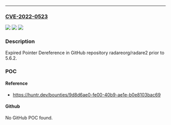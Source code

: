 ---
### [CVE-2022-0523](https://cve.mitre.org/cgi-bin/cvename.cgi?name=CVE-2022-0523)
![](https://img.shields.io/static/v1?label=Product&message=radareorg%2Fradare2&color=blue)
![](https://img.shields.io/static/v1?label=Version&message=%3C%205.6.2%20&color=brighgreen)
![](https://img.shields.io/static/v1?label=Vulnerability&message=CWE-825%20Expired%20Pointer%20Dereference&color=brighgreen)

### Description

Expired Pointer Dereference in GitHub repository radareorg/radare2 prior to 5.6.2.

### POC

#### Reference
- https://huntr.dev/bounties/9d8d6ae0-fe00-40b9-ae1e-b0e8103bac69

#### Github
No GitHub POC found.

